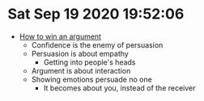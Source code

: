 # Sat Sep 19 2020 19:52:06

- [How to win an argument](https://www.ted.com/talks/neal_katyal_how_to_win_an_argument_at_the_us_supreme_court_or_anywhere/up-next?utm_source=recommendation&utm_medium=email&utm_campaign=explore&utm_term=newest-talks-5#t-69764)
  - Confidence is the enemy of persuasion
  - Persuasion is about empathy
    - Getting into people's heads
  - Argument is about interaction
  - Showing emotions persuade no one
    - It becomes about you, instead of the receiver
